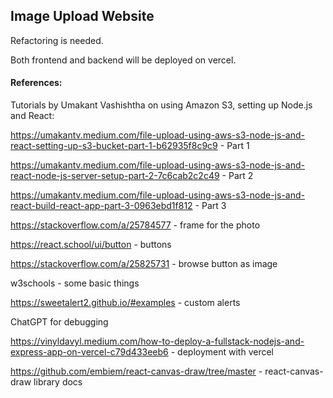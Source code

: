 ## Image Upload Website

Refactoring is needed. 

Both frontend and backend will be deployed on vercel. 

#### References:

Tutorials by Umakant Vashishtha on using Amazon S3, setting up Node.js and React:

https://umakantv.medium.com/file-upload-using-aws-s3-node-js-and-react-setting-up-s3-bucket-part-1-b62935f8c9c9 - Part 1

https://umakantv.medium.com/file-upload-using-aws-s3-node-js-and-react-node-js-server-setup-part-2-7c6cab2c2c49 - Part 2

https://umakantv.medium.com/file-upload-using-aws-s3-node-js-and-react-build-react-app-part-3-0963ebd1f812 - Part 3


https://stackoverflow.com/a/25784577 - frame for the photo

https://react.school/ui/button - buttons

https://stackoverflow.com/a/25825731 - browse button as image

w3schools - some basic things

https://sweetalert2.github.io/#examples - custom alerts

ChatGPT for debugging

https://vinyldavyl.medium.com/how-to-deploy-a-fullstack-nodejs-and-express-app-on-vercel-c79d433eeb6 - deployment with vercel

https://github.com/embiem/react-canvas-draw/tree/master - react-canvas-draw library docs
